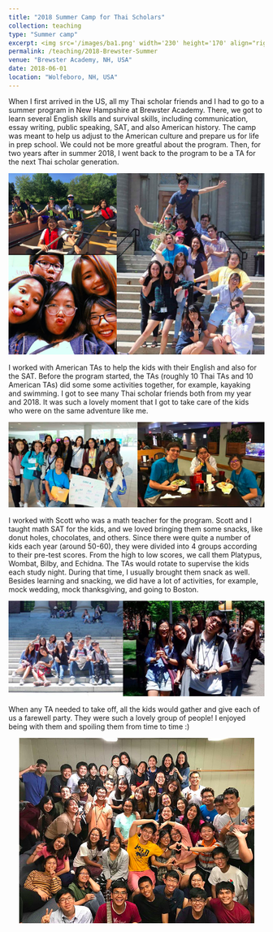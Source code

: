 ```yaml
---
title: "2018 Summer Camp for Thai Scholars"
collection: teaching
type: "Summer camp"
excerpt: <img src='/images/ba1.png' width='230' height='170' align="right" hspace="20"> When I first arrived in the US, all my Thai scholar friends and I had to go to a summer program in New Hampshire at Brewster Academy. There, we got to learn several English skills and survival skills, including communication, essay writing, public speaking, SAT, and also American history. The camp was meant to help us adjust to the American culture and prepare us for life in prep school. We could not be more greatful about the program. Then, for two years after in summer 2018, I went back to the program to be a TA for the next Thai scholar generation. 
permalink: /teaching/2018-Brewster-Summer
venue: "Brewster Academy, NH, USA"
date: 2018-06-01
location: "Wolfeboro, NH, USA"
---
```


When I first arrived in the US, all my Thai scholar friends and I had to go to a summer program in New Hampshire at Brewster Academy. There, we got to learn several English skills and survival skills, including communication, essay writing, public speaking, SAT, and also American history. The camp was meant to help us adjust to the American culture and prepare us for life in prep school. We could not be more greatful about the program. Then, for two years after in summer 2018, I went back to the program to be a TA for the next Thai scholar generation. 

<p align="center">
  <img src="/images/ba2.png">
</p>

I worked with American TAs to help the kids with their English and also for the SAT. Before the program started, the TAs (roughly 10 Thai TAs and 10 American TAs) did some some activities together, for example, kayaking and swimming. I got to see many Thai scholar friends both from my year and 2018. It was such a lovely moment that I got to take care of the kids who were on the same adventure like me.  


<p align="center">
  <img src="/images/ba3.png">
</p>

I worked with Scott who was a math teacher for the program. Scott and I taught math SAT for the kids, and we loved bringing them some snacks, like donut holes, chocolates, and others. Since there were quite a number of kids each year (around 50-60), they were divided into 4 groups according to their pre-test scores. From the high to low scores, we call them Platypus, Wombat, Bilby, and Echidna. The TAs would rotate to supervise the kids each study night. During that time, I usually brought them snack as well. Besides learning and snacking, we did have a lot of activities, for example, mock wedding, mock thanksgiving, and going to Boston. 

<p align="center">
  <img src="/images/ba4.png">
</p>

When any TA needed to take off, all the kids would gather and give each of us a farewell party. They were such a lovely group of people! I enjoyed being with them and spoiling them from time to time :) 

<p align="center">
  <img src="/images/ba1.png">
</p>


